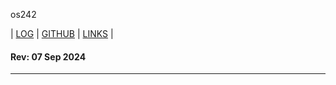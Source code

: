 os242

| [LOG](https://mir4na.github.io/os242/TXT/mylog.txt) | [GITHUB](https://github.com/mir4na/os242) | [LINKS](https://mir4na.github.io/os242/LINKS/) |
<br>
#### **Rev: 07 Sep 2024**
<hr>
